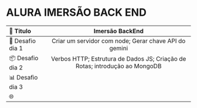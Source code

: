 # ALURA IMERSÃO BACK END

<div align="center">

  |📙 Titulo | __Imersão BackEnd__ |
  |:---------|:----------:|
  |🚀 Desafio dia 1 | Criar um servidor com node; Gerar chave API do gemini |
  |📦 Desafio dia 2 | Verbos HTTP; Estrutura de Dados JS; Criação de Rotas; introdução ao MongoDB|
  |📊 Desafio dia 3 |  |
  |🌐  |  |

</div>
